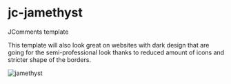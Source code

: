 # jc-jamethyst
JComments template

This template will also look great on websites with dark design that are going for the semi-professional look thanks to reduced amount of icons and stricter shape of the borders.

![jamethyst](https://user-images.githubusercontent.com/3432048/147500721-edbbe8f9-b9d8-4e27-96fe-798f02edd119.jpeg)

